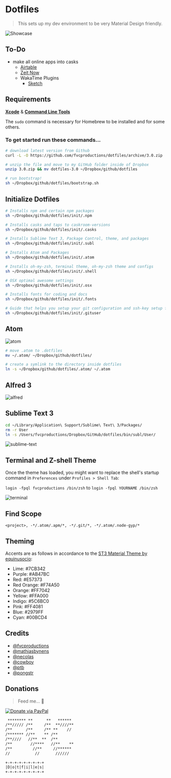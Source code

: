# Dotfiles

> This sets up my dev environment to be very Material Design friendly.

![Showcase](img/showcase.png)

## To-Do

- make all online apps into casks
    + [Airtable](https://airtable.com/mac)
    + [Zeit Now]()
    + WakaTime Plugins
        + [Sketch](https://github.com/wakatime/sketch-wakatime/releases/latest)

## Requirements

**[Xcode](https://developer.apple.com/xcode/)** &amp; **[Command Line Tools](https://developer.apple.com/downloads)**

The `sudo` command is necessary for Homebrew to be installed and for some others.

### To get started run these commands...

```bash
# download latest version from Github
curl -L -O https://github.com/fvcproductions/dotfiles/archive/3.0.zip

# unzip the file and move to my GitHub folder inside of Dropbox
unzip 3.0.zip && mv dotfiles-3.0 ~/Dropbox/github/dotfiles

# run bootstrap!
sh ~/Dropbox/github/dotfiles/bootstrap.sh
```

## Initialize Dotfiles

```bash
# Installs npm and certain npm packages
sh ~/Dropbox/github/dotfiles/init/.npm

# Installs casks and taps to caskroom-versions
sh ~/Dropbox/github/dotfiles/init/.casks

# Installs Sublime Text 3, Package Control, theme, and packages
sh ~/Dropbox/github/dotfiles/init/.subl

# Installs Atom and Packages
sh ~/Dropbox/github/dotfiles/init/.atom

# Installs oh-my-zsh, terminal theme, oh-my-zsh theme and configs
sh ~/Dropbox/github/dotfiles/init/.shell

# OSX optimal awesome settings
sh ~/Dropbox/github/dotfiles/init/.osx

# Installs fonts for coding and docs
sh ~/Dropbox/github/dotfiles/init/.fonts

# Guide that helps you setup your git configuration and ssh-key setup for Github and Bitbucket
sh ~/Dropbox/github/dotfiles/init/.gituser
```

## Atom

![atom](https://i.imgur.com/HQKpe76.png)

```bash
# move .atom to .dotfiles
mv ~/.atom/ ~/Dropbox/github/dotfiles/

# create a symlink to the directory inside dotfiles
ln -s ~/Dropbox/github/dotfiles/.atom/ ~/.atom
```

## Alfred 3

![alfred](img/alfred.png)

## Sublime Text 3

```bash
cd ~/Library/Application\ Support/Sublime\ Text\ 3/Packages/
rm -r User
ln -s /Users/fvcproductions/Dropbox/GitHub/dotfiles/bin/subl/User/
```

![sublime-text](img/sublime-text.png)

## Terminal and Z-shell Theme

Once the theme has loaded, you might want to replace the shell's startup command in `Preferences` under `Profiles > Shell Tab`:

`login -fpql fvcproductions /bin/zsh` to `login -fpql YOURNAME /bin/zsh`

![terminal](img/terminal.png)

## Find Scope

```
<project>, -*/.atom/.apm/*, -*/.git/*, -*/.atom/.node-gyp/*
```

## Theming

Accents are as follows in accordance to the [ST3 Material Theme by equinusocio](https://github.com/equinusocio/material-theme):

- Lime: #7CB342
- Purple: #AB47BC
- Red: #E57373
- Red Orange: #F74A50
- Orange: #FF7042
- Yellow: #FFA000
- Indigo: #5C6BC0
- Pink: #FF4081
- Blue: #2979FF
- Cyan: #00BCD4

## Credits

- [@fvcproductions](https://github.com/fvcproductions/)
- [@mathiasbynens](https://github.com/mathiasbynens/dotfiles)
- [@necolas](https://github.com/necolas/dotfiles)
- [@cowboy](https://github.com/cowboy/dotfiles/)
- [@ptb](https://github.com/ptb/Mac-OS-X-Lion-Setup)
- [@pongstr](https://twitter.com/pongstr)

## Donations

> Feed me... 🍕

[![Donate via PayPal](https://raw.github.com/xioTechnologies/PayPal-Button/master/PayPal%20Button.png)](http://paypal.me/fvcproductions)

```txt
 ******** **      **   ******
/**///// /**     /**  **////**
/**      /**     /** **    //
/******* //**    ** /**
/**////   //**  **  /**
/**        //****   //**    **
/**         //**     //******
//           //       //////

+-+-+-+-+-+-+-+-+
|D|o|t|f|i|l|e|s|
+-+-+-+-+-+-+-+-+
```
